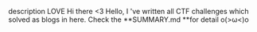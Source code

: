 description
LOVE 
Hi there <3
Hello, I 've written all CTF challenges which solved as blogs in here. Check the **SUMMARY.md **for detail o(>ω<)o
